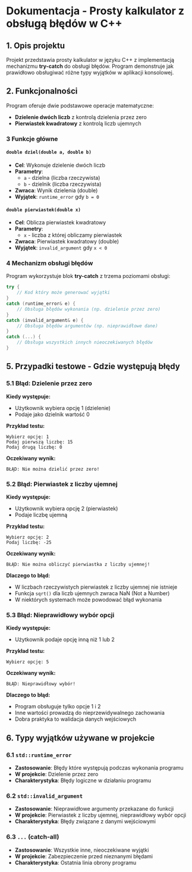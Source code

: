 # Dokumentacja - Prosty kalkulator z obsługą błędów w C++

## 1. Opis projektu

Projekt przedstawia prosty kalkulator w języku C++ z implementacją mechanizmu **try-catch** do obsługi błędów. Program demonstruje jak prawidłowo obsługiwać różne typy wyjątków w aplikacji konsolowej.

## 2. Funkcjonalności

Program oferuje dwie podstawowe operacje matematyczne:
- **Dzielenie dwóch liczb** z kontrolą dzielenia przez zero
- **Pierwiastek kwadratowy** z kontrolą liczb ujemnych

### 3 Funkcje główne

#### `double dziel(double a, double b)`
- **Cel**: Wykonuje dzielenie dwóch liczb
- **Parametry**: 
  - `a` - dzielna (liczba rzeczywista)
  - `b` - dzielnik (liczba rzeczywista)
- **Zwraca**: Wynik dzielenia (double)
- **Wyjątek**: `runtime_error` gdy `b = 0`

#### `double pierwiastek(double x)`
- **Cel**: Oblicza pierwiastek kwadratowy
- **Parametry**: 
  - `x` - liczba z której obliczamy pierwiastek
- **Zwraca**: Pierwiastek kwadratowy (double)
- **Wyjątek**: `invalid_argument` gdy `x < 0`

### 4 Mechanizm obsługi błędów

Program wykorzystuje blok **try-catch** z trzema poziomami obsługi:

```cpp
try {
    // Kod który może generować wyjątki
}
catch (runtime_error& e) {
    // Obsługa błędów wykonania (np. dzielenie przez zero)
}
catch (invalid_argument& e) {
    // Obsługa błędów argumentów (np. nieprawidłowe dane)
}
catch (...) {
    // Obsługa wszystkich innych nieoczekiwanych błędów
}
```

## 5. Przypadki testowe - Gdzie występują błędy

### 5.1 Błąd: Dzielenie przez zero

**Kiedy występuje:**
- Użytkownik wybiera opcję 1 (dzielenie)
- Podaje jako dzielnik wartość 0

**Przykład testu:**
```
Wybierz opcję: 1
Podaj pierwszą liczbę: 15
Podaj drugą liczbę: 0
```

**Oczekiwany wynik:**
```
BŁĄD: Nie można dzielić przez zero!
```

### 5.2 Błąd: Pierwiastek z liczby ujemnej

**Kiedy występuje:**
- Użytkownik wybiera opcję 2 (pierwiastek)
- Podaje liczbę ujemną

**Przykład testu:**
```
Wybierz opcję: 2
Podaj liczbę: -25
```

**Oczekiwany wynik:**
```
BŁĄD: Nie można obliczyć pierwiastka z liczby ujemnej!
```

**Dlaczego to błąd:**
- W liczbach rzeczywistych pierwiastek z liczby ujemnej nie istnieje
- Funkcja `sqrt()` dla liczb ujemnych zwraca NaN (Not a Number)
- W niektórych systemach może powodować błąd wykonania

### 5.3 Błąd: Nieprawidłowy wybór opcji

**Kiedy występuje:**
- Użytkownik podaje opcję inną niż 1 lub 2

**Przykład testu:**
```
Wybierz opcję: 5
```

**Oczekiwany wynik:**
```
BŁĄD: Nieprawidłowy wybór!
```

**Dlaczego to błąd:**
- Program obsługuje tylko opcje 1 i 2
- Inne wartości prowadzą do nieprzewidywalnego zachowania
- Dobra praktyka to walidacja danych wejściowych

## 6. Typy wyjątków używane w projekcie

### 6.1 `std::runtime_error`
- **Zastosowanie**: Błędy które występują podczas wykonania programu
- **W projekcie**: Dzielenie przez zero
- **Charakterystyka**: Błędy logiczne w działaniu programu

### 6.2 `std::invalid_argument`
- **Zastosowanie**: Nieprawidłowe argumenty przekazane do funkcji
- **W projekcie**: Pierwiastek z liczby ujemnej, nieprawidłowy wybór opcji
- **Charakterystyka**: Błędy związane z danymi wejściowymi

### 6.3 `...` (catch-all)
- **Zastosowanie**: Wszystkie inne, nieoczekiwane wyjątki
- **W projekcie**: Zabezpieczenie przed nieznanymi błędami
- **Charakterystyka**: Ostatnia linia obrony programu
